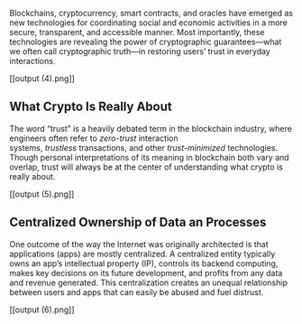 
Blockchains, cryptocurrency, smart contracts, and oracles have emerged as new technologies for coordinating social and economic activities in a more secure, transparent, and accessible manner. Most importantly, these technologies are revealing the power of cryptographic guarantees—what we often call cryptographic truth—in restoring users’ trust in everyday interactions.

[[output (4).png]]

## What Crypto Is Really About

The word “trust” is a heavily debated term in the blockchain industry, where engineers often refer to _zero-trust_ interaction systems, _trustless_ transactions, and other _trust-minimized_ technologies. Though personal interpretations of its meaning in blockchain both vary and overlap, trust will always be at the center of understanding what crypto is really about.

[[output (5).png]]


## Centralized Ownership of Data an Processes

One outcome of the way the Internet was originally architected is that applications (apps) are mostly centralized. A centralized entity typically owns an app’s intellectual property (IP), controls its backend computing, makes key decisions on its future development, and profits from any data and revenue generated. This centralization creates an unequal relationship between users and apps that can easily be abused and fuel distrust.

[[output (6).png]]

